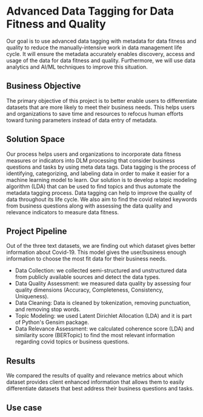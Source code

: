 # Advanced Data Tagging for Data Fitness and Quality
Our goal is to use advanced data tagging  with metadata  for data fitness and quality to reduce the manually-intensive work in data management life cycle. It will ensure the metadata accurately enables discovery, access and usage of the data for data fitness and quality. Furthermore, we will use  data analytics and AI/ML techniques to improve this situation.
## Business Objective
The primary objective of this project is to better enable users to differentiate datasets that are more likely to meet their business needs. This helps users and organizations to save time and resources to refocus human efforts toward tuning parameters instead of data entry of metadata. 
## Solution Space
Our process helps users and organizations to incorporate data fitness measures or indicators into DLM processing that consider business questions and tasks by using meta data tags. Data tagging is the process of identifying, categorizing, and labeling data in order to make it easier for a machine learning model to learn. Our solution is to develop a topic modeling algorithm (LDA) that can be used to find topics and thus automate the metadata tagging process. Data tagging can help to improve the quality of data throughout its life cycle. We also aim to find the covid related keywords from business questions along with assessing the data quality and relevance indicators to measure data fitness.
## Project Pipeline
Out of the three text datasets, we are finding out which dataset gives better information about Covid-19. This model gives the user/business enough information to choose the most fit data for their business needs.
- Data Collection: we collected semi-structured and unstructured data from publicly available sources and detect the data types.
- Data Quality Assessment: we measured data quality by assessing four quality dimensions (Accuracy, Completeness, Consistency, Uniqueness).
- Data Cleaning: Data is cleaned by tokenization, removing punctuation, and removing stop words.
- Topic Modeling: we used Latent Dirichlet Allocation (LDA) and it is part of Python's Gensim package.
- Data Relevance Assessment:  we calculated coherence score (LDA) and similarity score (BERTopic) to find the most relevant information regarding covid topics or business questions.

## Results
We compared the results of quality and relevance metrics about which dataset provides client enhanced information that allows them to easily differentiate datasets that best address their business questions and tasks.


## Use case


